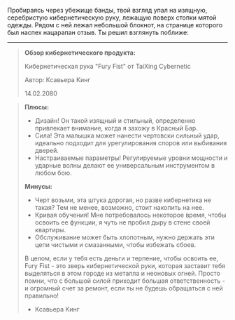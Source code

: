 Пробираясь через убежище банды, твой взгляд упал на изящную, серебристую кибернетическую руку, лежащую поверх стопки мятой одежды. Рядом с ней лежал небольшой блокнот, на странице которого был наспех нацарапан отзыв. Ты решил взглянуть поближе:

---

> **Обзор кибернетического продукта:**
>
> Кибернетическая рука "Fury Fist" от TaiXing Cybernetic
>
> Автор: Ксавьера Кинг
>
> 14.02.2080

> **Плюсы:**
>
> - Дизайн! Он такой изящный и стильный, определенно привлекает внимание, когда я захожу в Красный Бар.
> - Сила! Эта малышка может нанести чертовски сильный удар, идеально подходит для урегулирования споров или выбивания дверей.
> - Настраиваемые параметры! Регулируемые уровни мощности и ударные волны делают ее универсальным инструментом в любом бою.
>
> **Минусы:**
>
> - Черт возьми, эта штука дорогая, но разве кибернетика не такая? Тем не менее, возможно, стоит накопить на нее.
> - Кривая обучения! Мне потребовалось некоторое время, чтобы освоить ее функции, я чуть не пробил дыру в стене своей квартиры.
> - Обслуживание может быть хлопотным, нужно держать эти цепи чистыми и смазанными, чтобы избежать сбоев.
>
> В целом, если у тебя есть деньги и терпение, чтобы освоить ее, Fury Fist - это зверь кибернетической руки, которая заставит тебя выделяться в этом городе из металла и неоновых огней. Просто помни, что с большой силой приходит большая ответственность - и огромный счет за ремонт, если ты не будешь обращаться с ней правильно!
>
> - Ксавьера Кинг
